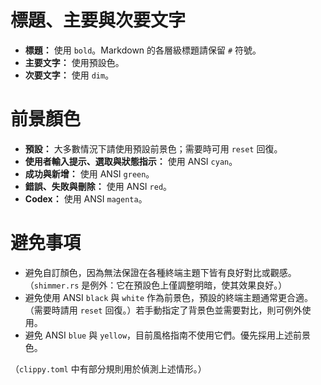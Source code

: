 # 標題、主要與次要文字

- **標題：** 使用 `bold`。Markdown 的各層級標題請保留 `#` 符號。
- **主要文字：** 使用預設色。
- **次要文字：** 使用 `dim`。

# 前景顏色

- **預設：** 大多數情況下請使用預設前景色；需要時可用 `reset` 回復。
- **使用者輸入提示、選取與狀態指示：** 使用 ANSI `cyan`。
- **成功與新增：** 使用 ANSI `green`。
- **錯誤、失敗與刪除：** 使用 ANSI `red`。
- **Codex：** 使用 ANSI `magenta`。

# 避免事項

- 避免自訂顏色，因為無法保證在各種終端主題下皆有良好對比或觀感。（`shimmer.rs` 是例外：它在預設色上僅調整明暗，使其效果良好。）
- 避免使用 ANSI `black` 與 `white` 作為前景色，預設的終端主題通常更合適。（需要時請用 `reset` 回復。）若手動指定了背景色並需要對比，則可例外使用。
- 避免 ANSI `blue` 與 `yellow`，目前風格指南不使用它們。優先採用上述前景色。

（`clippy.toml` 中有部分規則用於偵測上述情形。）
